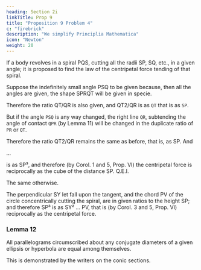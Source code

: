 ```yaml
---
heading: Section 2i
linkTitle: Prop 9
title: "Proposition 9 Problem 4"
c: "firebrick"
description: "We simplify Principlia Mathematica"
icon: "Newton"
weight: 20
---
```



If a body revolves in a spiral PQS, cutting all the radii SP, SQ, etc., in a given angle; it is proposed to find the law of the centripetal force tending of that spiral.

Suppose the indefinitely small angle PSQ to be given because, then all the angles are given, the shape SPRQT will be given in specie.

Therefore the ratio QT/QR is also given, and QT2/QR is as `QT` that is as `SP`. 

But if the angle `PSQ` is any way changed, the right line `QR`, subtending the angle of contact `QPR` (by Lemma 11) will be changed in the duplicate ratio of `PR` or `QT`.

Therefore the ratio QT2/QR remains the same as before, that is, as SP. And 

...

is as SP³, and therefore (by Corol. 1 and 5, Prop. VI) the centripetal force is reciprocally as the cube of the distance SP.   Q.E.I.


The same otherwise.

The perpendicular SY let fall upon the tangent, and the chord PV of the circle concentrically cutting the spiral, are in given ratios to the height SP; and therefore SP³ is as SY² ... PV, that is (by Corol. 3 and 5, Prop. VI) reciprocally as the centripetal force.

### Lemma 12

All parallelograms circumscribed about any conjugate diameters of a given ellipsis or hyperbola are equal among themselves.

This is demonstrated by the writers on the conic sections.

